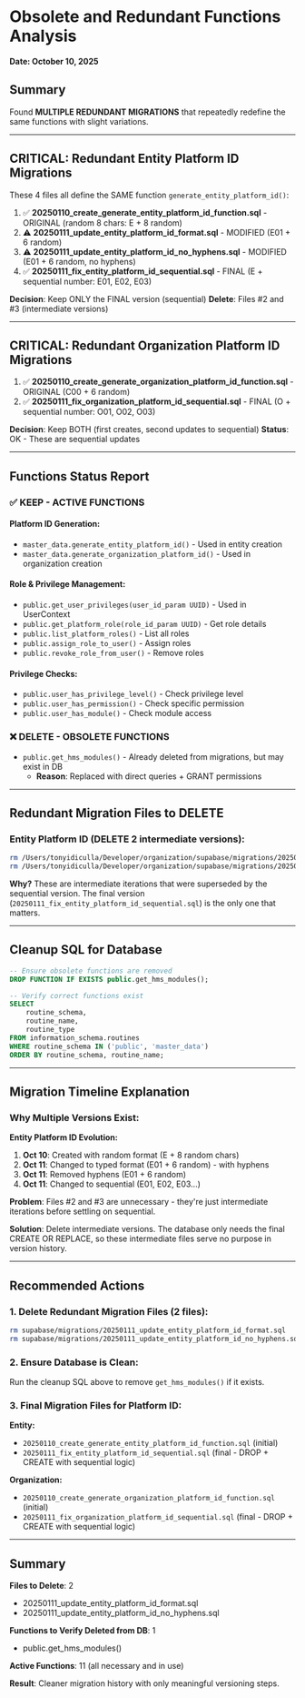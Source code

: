 # Obsolete and Redundant Functions Analysis
**Date: October 10, 2025**

## Summary
Found **MULTIPLE REDUNDANT MIGRATIONS** that repeatedly redefine the same functions with slight variations.

---

## CRITICAL: Redundant Entity Platform ID Migrations

These 4 files all define the SAME function `generate_entity_platform_id()`:

1. ✅ **20250110_create_generate_entity_platform_id_function.sql** - ORIGINAL (random 8 chars: E + 8 random)
2. ⚠️ **20250111_update_entity_platform_id_format.sql** - MODIFIED (E01 + 6 random) 
3. ⚠️ **20250111_update_entity_platform_id_no_hyphens.sql** - MODIFIED (E01 + 6 random, no hyphens)
4. ✅ **20250111_fix_entity_platform_id_sequential.sql** - FINAL (E + sequential number: E01, E02, E03)

**Decision**: Keep ONLY the FINAL version (sequential)
**Delete**: Files #2 and #3 (intermediate versions)

---

## CRITICAL: Redundant Organization Platform ID Migrations

1. ✅ **20250110_create_generate_organization_platform_id_function.sql** - ORIGINAL (C00 + 6 random)
2. ✅ **20250111_fix_organization_platform_id_sequential.sql** - FINAL (O + sequential number: O01, O02, O03)

**Decision**: Keep BOTH (first creates, second updates to sequential)
**Status**: OK - These are sequential updates

---

## Functions Status Report

### ✅ KEEP - ACTIVE FUNCTIONS

#### Platform ID Generation:
- `master_data.generate_entity_platform_id()` - Used in entity creation
- `master_data.generate_organization_platform_id()` - Used in organization creation

#### Role & Privilege Management:
- `public.get_user_privileges(user_id_param UUID)` - Used in UserContext
- `public.get_platform_role(role_id_param UUID)` - Get role details
- `public.list_platform_roles()` - List all roles
- `public.assign_role_to_user()` - Assign roles
- `public.revoke_role_from_user()` - Remove roles

#### Privilege Checks:
- `public.user_has_privilege_level()` - Check privilege level
- `public.user_has_permission()` - Check specific permission
- `public.user_has_module()` - Check module access

### ❌ DELETE - OBSOLETE FUNCTIONS

- `public.get_hms_modules()` - Already deleted from migrations, but may exist in DB
  - **Reason**: Replaced with direct queries + GRANT permissions

---

## Redundant Migration Files to DELETE

### Entity Platform ID (DELETE 2 intermediate versions):
```bash
rm /Users/tonyidiculla/Developer/organization/supabase/migrations/20250111_update_entity_platform_id_format.sql
rm /Users/tonyidiculla/Developer/organization/supabase/migrations/20250111_update_entity_platform_id_no_hyphens.sql
```

**Why?** These are intermediate iterations that were superseded by the sequential version.
The final version (`20250111_fix_entity_platform_id_sequential.sql`) is the only one that matters.

---

## Cleanup SQL for Database

```sql
-- Ensure obsolete functions are removed
DROP FUNCTION IF EXISTS public.get_hms_modules();

-- Verify correct functions exist
SELECT 
    routine_schema,
    routine_name,
    routine_type
FROM information_schema.routines
WHERE routine_schema IN ('public', 'master_data')
ORDER BY routine_schema, routine_name;
```

---

## Migration Timeline Explanation

### Why Multiple Versions Exist:

**Entity Platform ID Evolution:**
1. **Oct 10**: Created with random format (E + 8 random chars)
2. **Oct 11**: Changed to typed format (E01 + 6 random) - with hyphens
3. **Oct 11**: Removed hyphens (E01 + 6 random)
4. **Oct 11**: Changed to sequential (E01, E02, E03...)

**Problem**: Files #2 and #3 are unnecessary - they're just intermediate iterations before settling on sequential.

**Solution**: Delete intermediate versions. The database only needs the final CREATE OR REPLACE, so these intermediate files serve no purpose in version history.

---

## Recommended Actions

### 1. Delete Redundant Migration Files (2 files):
```bash
rm supabase/migrations/20250111_update_entity_platform_id_format.sql
rm supabase/migrations/20250111_update_entity_platform_id_no_hyphens.sql
```

### 2. Ensure Database is Clean:
Run the cleanup SQL above to remove `get_hms_modules()` if it exists.

### 3. Final Migration Files for Platform ID:
**Entity:**
- `20250110_create_generate_entity_platform_id_function.sql` (initial)
- `20250111_fix_entity_platform_id_sequential.sql` (final - DROP + CREATE with sequential logic)

**Organization:**
- `20250110_create_generate_organization_platform_id_function.sql` (initial)
- `20250111_fix_organization_platform_id_sequential.sql` (final - DROP + CREATE with sequential logic)

---

## Summary

**Files to Delete**: 2
- 20250111_update_entity_platform_id_format.sql
- 20250111_update_entity_platform_id_no_hyphens.sql

**Functions to Verify Deleted from DB**: 1
- public.get_hms_modules()

**Active Functions**: 11 (all necessary and in use)

**Result**: Cleaner migration history with only meaningful versioning steps.
